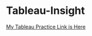 # Tableau-Insight

[My Tableau Practice Link is Here](https://public.tableau.com/app/profile/nur.waheeda.shobri)
